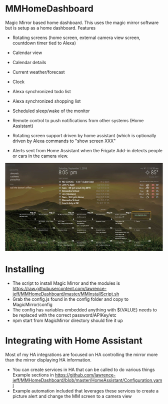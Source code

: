 # MMHomeDashboard
Magic Mirror based home dashboard. This uses the magic mirror software but is setup as a home dashboard.
Features 
* Rotating screens (home screen, external camera view screen, countdown timer tied to Alexa)
* Calendar view
* Calendar details
* Current weather/forecast
* Clock

* Alexa synchronized todo list
* Alexa synchronized shopping list
* Scheduled sleep/wake of the monitor
* Remote control to push notifications from other systems (Home Assistant)
* Rotating screen support driven by home assistant (which is optionally driven by Alexa commands to "show screen XXX"
* Alerts sent from Home Assistant when the Frigate Add-in detects people or cars in the camera view. 

<img src="https://github.com/lawrence-jeff/MMHomeDashboard/blob/master/image.png" width="750"><br>


# Installing
* The script to install Magic Mirror and the modules is https://raw.githubusercontent.com/lawrence-jeff/MMHomeDashboard/master/MMInstallScript.sh
* Grab the config.js found in the config folder and copy to MagicMirror/config
* The config has variables embedded anything with ${VALUE} needs to be replaced with the correct password/APIKey/etc
* npm start from MagicMirror directory should fire it up

# Integrating with Home Assistant
Most of my HA integrations are focused on HA controlling the mirror more than the mirror displaying HA information.
* You can create services in HA that can be called to do various things
Example sections in https://github.com/lawrence-jeff/MMHomeDashboard/blob/master/HomeAssistant/Configuration.yaml
* Example automation included that leverages these services to create a picture alert and change the MM screen to a camera view
